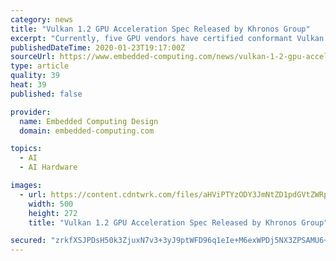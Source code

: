 ```yaml
---
category: news
title: "Vulkan 1.2 GPU Acceleration Spec Released by Khronos Group"
excerpt: "Currently, five GPU vendors have certified conformant Vulkan 1.2 implementations that have been ... Automotive Embedded Systems, the Power Page, Industrial AI & Machine Learning, and other publications. As an experienced technical journalist, editor, and reporter with an aptitude for identifying key technologies, products, and market trends ..."
publishedDateTime: 2020-01-23T19:17:00Z
sourceUrl: https://www.embedded-computing.com/news/vulkan-1-2-gpu-acceleration-spec-released-by-khronos-group
type: article
quality: 39
heat: 39
published: false

provider:
  name: Embedded Computing Design
  domain: embedded-computing.com

topics:
  - AI
  - AI Hardware

images:
  - url: https://content.cdntwrk.com/files/aHViPTYzODY3JmNtZD1pdGVtZWRpdG9yaW1hZ2UmZmlsZW5hbWU9aXRlbWVkaXRvcmltYWdlXzVlMjllZjg2NWY1NWQucG5nJnZlcnNpb249MDAwMCZzaWc9YTI1MGUxMjNiNjJkZmU5ZjZhYzI0ZWM2ODg0ZmNmNTU%253D
    width: 500
    height: 272
    title: "Vulkan 1.2 GPU Acceleration Spec Released by Khronos Group"

secured: "zrkfXSJPDsH50k3ZjuxN7v3+3yJ9ptWFD96q1eIe+M6exWPDj5NX3ZPSAMU6+wM2T2GG5cyiXctzWhHajAru1EtOxb8ILrZ51v9Lf+0zANCkQ6DkS6qkhdl5PihO20Uayx+L6kOd/8j9E9MRijukpr+cgT9UlzV71pLh+RjeU30Lzw0RMT1f379xbgZvp4plPEpgxSpF5GMyHLe6y1JnzY1uIYukhGGjjGkLDOidYuaBQ3CLKte0yn6D6cdGuRINUgHkLKIaWCupYBOcHq+3CMg99dTGxN+S4EXqs6RfDTmatpNvmxEEfxoK5XW4HkyT;aP0AxPSL6cm4WrjnKV93Cw=="
---
```


